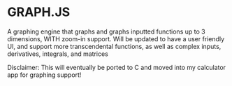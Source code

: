 # GRAPH.JS
A graphing engine that graphs and graphs inputted functions up to 3 dimensions, WITH zoom-in support. Will be updated to have a user friendly UI, and support more transcendental functions, as well as complex inputs, derivatives, integrals, and matrices


Disclaimer: This will eventually be ported to C and moved into my calculator app for graphing support!
